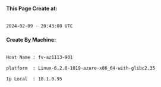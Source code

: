 
   
#### This Page Create at:

```bash

2024-02-09 - 20:43:08 UTC

```

#### Create By Machine:

```bash

Host Name : fv-az1113-901

platform  : Linux-6.2.0-1019-azure-x86_64-with-glibc2.35

Ip Local  : 10.1.0.95

```

